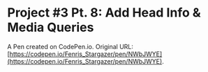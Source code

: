 # Project #3 Pt. 8: Add Head Info & Media Queries

A Pen created on CodePen.io. Original URL: [https://codepen.io/Fenris_Stargazer/pen/NWbJWYE](https://codepen.io/Fenris_Stargazer/pen/NWbJWYE).


